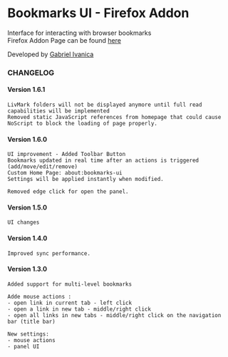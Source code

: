 
# Bookmarks UI - Firefox Addon

Interface for interacting with browser bookmarks  
Firefox Addon Page can be found [here](https://addons.mozilla.org/en-US/firefox/addon/bookmarks-ui/)


Developed by [Gabriel Ivanica](https://addons.mozilla.org/en-US/firefox/user/ReDEnergy/)

### CHANGELOG

#### Version 1.6.1

	LivMark folders will not be displayed anymore until full read capabilities will be implemented
	Removed static JavaScript references from homepage that could cause NoScript to block the loading of page properly.


#### Version 1.6.0 

	UI improvement - Added Toolbar Button
	Bookmarks updated in real time after an actions is triggered (add/move/edit/remove)
	Custom Home Page: about:bookmarks-ui
	Settings will be applied instantly when modified.

	Removed edge click for open the panel.

#### Version 1.5.0

	UI changes

#### Version 1.4.0
	
	Improved sync performance.

#### Version 1.3.0

	Added support for multi-level bookmarks

	Adde mouse actions :
	- open link in current tab - left click
	- open a link in new tab - middle/right click
	- open all links in new tabs - middle/right click on the navigation bar (title bar)
	
	New settings:
	- mouse actions
	- panel UI
